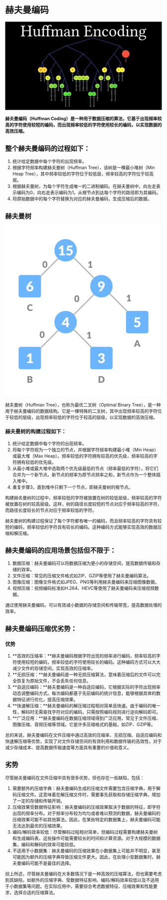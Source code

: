# 赫夫曼编码

![huffman encoding](../../../../resources/images/huffuman-encoding.jpeg)

**赫夫曼编码（Huffman Coding）是一种用于数据压缩的算法，它基于出现频率较高的字符使用较短的编码，而出现频率较低的字符使用较长的编码，以实现数据的高效压缩。**

## 整个赫夫曼编码的过程如下：

1. 统计给定数据中每个字符的出现频率。
2. 根据字符频率构建赫夫曼树（Huffman Tree），该树是一棵最小堆树（Min Heap Tree），其中频率较低的字符位于较低层，频率较高的字符位于较高层。
3. 根据赫夫曼树，为每个字符生成唯一的二进制编码。在赫夫曼树中，向左走表示编码为0，向右走表示编码为1，从根节点到达每个字符的路径即为其编码。
4. 将原始数据中的每个字符替换为对应的赫夫曼编码，生成压缩后的数据。

## 赫夫曼树
![huffman-tree](../../../../resources/images/huffman-tree.webp)

赫夫曼树（Huffman Tree），也称为最优二叉树（Optimal Binary Tree），是一种用于赫夫曼编码的数据结构。它是一棵特殊的二叉树，其中出现频率较高的字符位于较低的层级，出现频率较低的字符位于较高的层级，以实现数据的高效压缩。

### 赫夫曼树的构建过程如下：

1. 统计给定数据中每个字符的出现频率。
2. 将每个字符视为一个独立的节点，并根据字符频率构建最小堆（Min Heap）或最大堆（Max Heap）。频率较低的字符拥有较高的优先级，频率较高的字符拥有较低的优先级。
3. 从最小堆或最大堆中选取两个优先级最低的节点（频率最低的字符），将它们合并为一个新节点。新节点的频率为原节点频率之和，新节点作为一个整体插入堆中。
4. 重复步骤3，直到堆中只剩下一个节点，即赫夫曼树的根节点。

构建赫夫曼树的过程中，频率较低的字符被放置在树的较低层级，频率较高的字符被放置在树的较高层级。这样，树的路径长度较短的节点对应于频率较高的字符，而路径长度较长的节点对应于频率较低的字符。

赫夫曼树的构建过程保证了每个字符都有唯一的编码，而且频率较高的字符具有较短的编码，频率较低的字符具有较长的编码。这种编码方式能够实现高效的数据压缩和解压缩。

## 赫夫曼编码的应用场景包括但不限于：

1. 数据压缩：赫夫曼编码可以将数据压缩为更小的存储空间，提高数据传输和存储的效率。
2. 文件压缩：常见的压缩文件格式如ZIP、GZIP等使用了赫夫曼编码算法。
3. 图像压缩：图像文件格式如JPEG、PNG等利用赫夫曼编码来压缩图像数据。
4. 视频压缩：视频编码标准如H.264、HEVC等使用了赫夫曼编码来压缩视频数据。

通过使用赫夫曼编码，可以有效减小数据的存储空间和传输带宽，提高数据处理的效率。


## 赫夫曼编码压缩优劣势：

### 优势
1. **高效的压缩率：**赫夫曼编码根据字符出现的频率进行编码，频率较高的字符使用较短的编码，频率较低的字符使用较长的编码。这种编码方式可以大大减少文件的存储空间，实现高效的压缩率。
2. **无损压缩：**赫夫曼编码是一种无损压缩算法，意味着压缩后的文件可以完全恢复为原始文件，不会丢失任何信息。
3. **自适应编码：**赫夫曼编码是一种自适应编码，它根据实际的字符出现频率动态调整编码方式。每次编码都基于先前编码的统计信息，能够根据具体的数据特征进行优化，提高压缩效果。
4. **快速解压缩：**赫夫曼编码的解压缩过程相对简单且快速。由于编码的唯一性，解码时无需查找字符对应的编码，只需按照编码规则进行逆向解码即可。
5. **广泛应用：**赫夫曼编码在数据压缩领域得到广泛应用，常见于文件压缩、图像压缩、音频压缩等领域。它是许多压缩格式的基础，如ZIP、GZIP等。

总的来说，赫夫曼编码在文件压缩中通过高效的压缩率、无损压缩、自适应编码和快速解压缩等优势，实现了对文件存储空间的有效利用和数据传输的高效性，对于减少存储成本、提高数据传输速度等方面具有重要的价值和意义。

## 劣势

尽管赫夫曼编码在文件压缩中具有很多优势，但也存在一些缺陷，包括：

1. 需要额外的压缩字典：赫夫曼编码生成的压缩文件需要包含压缩字典，用于解码压缩文件。这意味着在解压缩文件时，需要事先获取和存储压缩字典，增加了一定的存储和传输开销。
2. 压缩效果受数据特征影响：赫夫曼编码的压缩效果取决于数据的特征，即字符出现的频率分布。对于频率分布较为均匀或者难以预测的数据，赫夫曼编码的压缩效果可能不如其他算法。因此，在某些特定的数据集上，赫夫曼编码可能无法达到最优的压缩效果。
3. 编码/解码效率较低：尽管解码过程相对简单，但编码过程需要构建赫夫曼树和生成编码表，这些操作可能需要较长的时间和计算资源。对于大规模的数据集，编码和解码的效率可能较低。
4. 不适用于小数据集：赫夫曼编码的压缩效果在小数据集上可能并不明显，甚至可能因为额外的压缩字典导致压缩文件更大。因此，在处理小型数据集时，赫夫曼编码可能不是最佳的选择。

综上所述，尽管赫夫曼编码在大多数情况下是一种高效的压缩算法，但也需要考虑到其缺陷，如额外的压缩字典、受数据特征影响、编码/解码效率较低以及不适用于小数据集等问题。在实际应用中，需要综合考虑数据特征、压缩效果和性能要求，选择合适的压缩算法。
